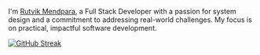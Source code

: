 I'm [Rutvik Mendpara](https://www.linkedin.com/in/rutvikmendpara/), a  Full Stack Developer with a passion for system design and a commitment to addressing real-world challenges.
My focus is on practical, impactful software development.

[![GitHub Streak](https://streak-stats.demolab.com?user=rutvikmendpara&theme=dark&hide_border=true)](https://git.io/streak-stats)
